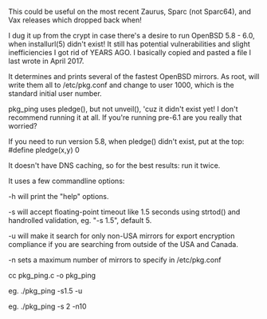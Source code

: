 This could be useful on the most recent Zaurus, Sparc (not Sparc64), and Vax releases which dropped back when!

I dug it up from the crypt in case there's a desire to run OpenBSD 5.8 - 6.0, when installurl(5) didn't exist!
It still has potential vulnerabilities and slight inefficiencies I got rid of YEARS AGO.
I basically copied and pasted a file I last wrote in April 2017.

It determines and prints several of the fastest OpenBSD mirrors.
As root, will write them all to /etc/pkg.conf and change to user 1000, which is the standard initial user number.

pkg_ping uses pledge(), but not unveil(), 'cuz it didn't exist yet!
I don't recommend running it at all. If you're running pre-6.1 are you really that worried?

If you need to run version 5.8, when pledge() didn't exist, put at the top: #define pledge(x,y) 0

It doesn't have DNS caching, so for the best results: run it twice.

It uses a few commandline options:

-h will print the "help" options.

-s will accept floating-point timeout like 1.5 seconds using strtod() and handrolled validation,
   eg. "-s 1.5", default 5.

-u will make it search for only non-USA mirrors for export encryption
   compliance if you are searching from outside of the USA and Canada.

-n sets a maximum number of mirrors to specify in /etc/pkg.conf

cc pkg_ping.c -o pkg_ping

eg. ./pkg_ping -s1.5 -u

eg. ./pkg_ping -s 2 -n10
